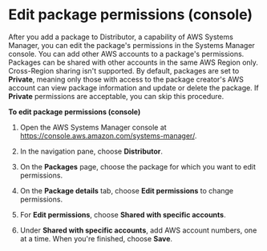 # Edit package permissions \(console\)<a name="distributor-working-with-packages-ep"></a>

After you add a package to Distributor, a capability of AWS Systems Manager, you can edit the package's permissions in the Systems Manager console\. You can add other AWS accounts to a package's permissions\. Packages can be shared with other accounts in the same AWS Region only\. Cross\-Region sharing isn't supported\. By default, packages are set to **Private**, meaning only those with access to the package creator's AWS account can view package information and update or delete the package\. If **Private** permissions are acceptable, you can skip this procedure\.

**To edit package permissions \(console\)**

1. Open the AWS Systems Manager console at [https://console\.aws\.amazon\.com/systems\-manager/](https://console.aws.amazon.com/systems-manager/)\.

1. In the navigation pane, choose **Distributor**\.

1. On the **Packages** page, choose the package for which you want to edit permissions\.

1. On the **Package details** tab, choose **Edit permissions** to change permissions\.

1. For **Edit permissions**, choose **Shared with specific accounts**\.

1. Under **Shared with specific accounts**, add AWS account numbers, one at a time\. When you're finished, choose **Save**\.
